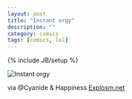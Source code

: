 ```yaml
---
layout: post
title: "Instant orgy"
description: ""
category: comics
tags: [comics, lol]
---
```

{% include JB/setup %}



![Instant orgy](http://www.flashasylum.com/db/files/Comics/Rob/instant.png)

via @Cyanide & Happiness [Explosm.net](http://www.explosm.net)